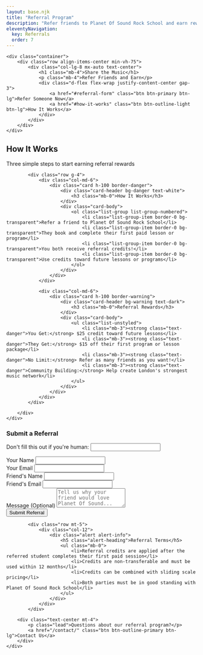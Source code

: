```yaml
---
layout: base.njk
title: "Referral Program"
description: "Refer friends to Planet Of Sound Rock School and earn rewards for building our music community"
eleventyNavigation:
  key: Referrals
  order: 7
---
```


<!-- Referrals Hero Section -->
<section class="hero">
    <!-- Floating Music Icons -->
    <div class="position-absolute" style="top: 15%; left: 8%; font-size: 2rem; opacity: 0.6; z-index: 3;">
        <i class="fas fa-music hero-float-1"></i>
    </div>
    <div class="position-absolute" style="top: 25%; right: 12%; font-size: 1.5rem; opacity: 0.4; z-index: 3;">
        <i class="fas fa-guitar hero-float-2"></i>
    </div>
    <div class="position-absolute" style="bottom: 30%; left: 15%; font-size: 1.8rem; opacity: 0.5; z-index: 3;">
        <i class="fas fa-drum hero-float-3"></i>
    </div>
    
    <div class="container">
        <div class="row align-items-center min-vh-75">
            <div class="col-lg-8 mx-auto text-center">
                <h1 class="mb-4">Share the Music</h1>
                <p class="mb-4">Refer Friends and Earn</p>
                <div class="d-flex flex-wrap justify-content-center gap-3">
                    <a href="#referral-form" class="btn btn-primary btn-lg">Refer Someone Now</a>
                    <a href="#how-it-works" class="btn btn-outline-light btn-lg">How It Works</a>
                </div>
            </div>
        </div>
    </div>
</section>

<section id="how-it-works" class="section section-alt">
    <div class="container">
        <div class="section-header">
            <h2>How It Works</h2>
            <p>Three simple steps to start earning referral rewards</p>
        </div>
            
            <div class="row g-4">
                <div class="col-md-6">
                    <div class="card h-100 border-danger">
                        <div class="card-header bg-danger text-white">
                            <h3 class="mb-0">How It Works</h3>
                        </div>
                        <div class="card-body">
                            <ol class="list-group list-group-numbered">
                                <li class="list-group-item border-0 bg-transparent">Refer a friend to Planet Of Sound Rock School</li>
                                <li class="list-group-item border-0 bg-transparent">They book and complete their first paid lesson or program</li>
                                <li class="list-group-item border-0 bg-transparent">You both receive referral credits!</li>
                                <li class="list-group-item border-0 bg-transparent">Use credits toward future lessons or programs</li>
                            </ol>
                        </div>
                    </div>
                </div>
                
                <div class="col-md-6">
                    <div class="card h-100 border-warning">
                        <div class="card-header bg-warning text-dark">
                            <h3 class="mb-0">Referral Rewards</h3>
                        </div>
                        <div class="card-body">
                            <ul class="list-unstyled">
                                <li class="mb-3"><strong class="text-danger">You Get:</strong> $25 credit toward future lessons</li>
                                <li class="mb-3"><strong class="text-danger">They Get:</strong> $15 off their first program or lesson package</li>
                                <li class="mb-3"><strong class="text-danger">No Limit:</strong> Refer as many friends as you want!</li>
                                <li class="mb-3"><strong class="text-danger">Community Building:</strong> Help create London's strongest music network</li>
                            </ul>
                        </div>
                    </div>
                </div>
            </div>
            
        </div>
    </div>
</section>

<section id="referral-form" class="section section-bg">
    <div class="container">
        <div class="row">
            <div class="col-lg-8 mx-auto">
                <div class="card border-0 shadow-custom">
                    <div class="card-body p-4">
                        <h3 class="text-primary mb-3 text-center">Submit a Referral</h3>
                            <form name="referral" method="POST" data-netlify="true" netlify-honeypot="bot-field">
                                <input type="hidden" name="form-name" value="referral" />
                                <p class="hidden">
                                    <label>Don't fill this out if you're human: <input name="bot-field" /></label>
                                </p>
                                <div class="row g-3">
                                    <div class="col-md-6">
                                        <label for="yourName" class="form-label">Your Name</label>
                                        <input type="text" class="form-control" id="yourName" required>
                                    </div>
                                    <div class="col-md-6">
                                        <label for="yourEmail" class="form-label">Your Email</label>
                                        <input type="email" class="form-control" id="yourEmail" required>
                                    </div>
                                    <div class="col-md-6">
                                        <label for="friendName" class="form-label">Friend's Name</label>
                                        <input type="text" class="form-control" id="friendName" required>
                                    </div>
                                    <div class="col-md-6">
                                        <label for="friendEmail" class="form-label">Friend's Email</label>
                                        <input type="email" class="form-control" id="friendEmail" required>
                                    </div>
                                    <div class="col-12">
                                        <label for="message" class="form-label">Message (Optional)</label>
                                        <textarea class="form-control" id="message" rows="3" placeholder="Tell us why your friend would love Planet Of Sound..."></textarea>
                                    </div>
                                    <div class="col-12 text-center">
                                        <button type="submit" class="btn btn-danger btn-lg">Submit Referral</button>
                                    </div>
                                </div>
                            </form>
                        </div>
                    </div>
                </div>
            </div>
            
            <div class="row mt-5">
                <div class="col-12">
                    <div class="alert alert-info">
                        <h5 class="alert-heading">Referral Terms</h5>
                        <ul class="mb-0">
                            <li>Referral credits are applied after the referred student completes their first paid session</li>
                            <li>Credits are non-transferable and must be used within 12 months</li>
                            <li>Credits can be combined with sliding scale pricing</li>
                            <li>Both parties must be in good standing with Planet Of Sound Rock School</li>
                        </ul>
                    </div>
                </div>
            </div>
            
        <div class="text-center mt-4">
            <p class="lead">Questions about our referral program?</p>
            <a href="/contact/" class="btn btn-outline-primary btn-lg">Contact Us</a>
        </div>
    </div>
</section>
